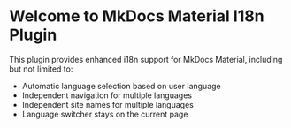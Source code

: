 # Welcome to MkDocs Material I18n Plugin

This plugin provides enhanced i18n support for MkDocs Material, including but not limited to:

- Automatic language selection based on user language
- Independent navigation for multiple languages
- Independent site names for multiple languages
- Language switcher stays on the current page